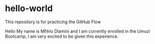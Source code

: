 # hello-world
This repository is for practicing the GitHub Flow

Hello My name is Mfihlo Dlamini and I am currently enrolled in the Umuzi Bootcamp, I am very excited to be given this experience.

